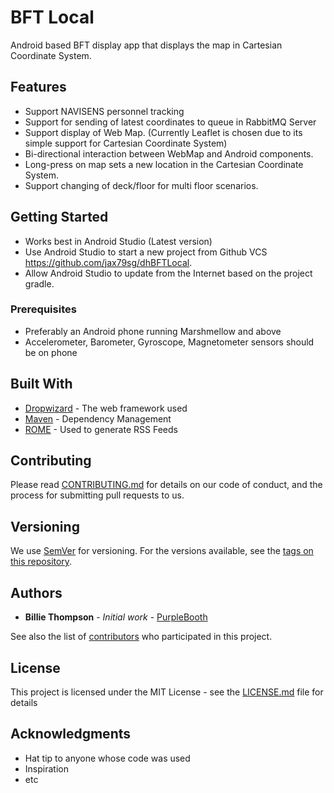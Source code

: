 # BFT Local

Android based BFT display app that displays the map in Cartesian Coordinate System.
 
## Features
* Support NAVISENS personnel tracking
* Support for sending of latest coordinates to queue in RabbitMQ Server
* Support display of Web Map. (Currently Leaflet is chosen due to its simple support for Cartesian Coordinate System)
* Bi-directional interaction between WebMap and Android components.
* Long-press on map sets a new location in the Cartesian Coordinate System.
* Support changing of deck/floor for multi floor scenarios. 

## Getting Started
* Works best in Android Studio (Latest version)
* Use Android Studio to start a new project from Github VCS https://github.com/jax79sg/dhBFTLocal.
* Allow Android Studio to update from the Internet based on the project gradle.

### Prerequisites

* Preferably an Android phone running Marshmellow and above
* Accelerometer, Barometer, Gyroscope, Magnetometer sensors should be on phone 



## Built With

* [Dropwizard](http://www.dropwizard.io/1.0.2/docs/) - The web framework used
* [Maven](https://maven.apache.org/) - Dependency Management
* [ROME](https://rometools.github.io/rome/) - Used to generate RSS Feeds

## Contributing

Please read [CONTRIBUTING.md](https://gist.github.com/PurpleBooth/b24679402957c63ec426) for details on our code of conduct, and the process for submitting pull requests to us.

## Versioning

We use [SemVer](http://semver.org/) for versioning. For the versions available, see the [tags on this repository](https://github.com/your/project/tags). 

## Authors

* **Billie Thompson** - *Initial work* - [PurpleBooth](https://github.com/PurpleBooth)

See also the list of [contributors](https://github.com/your/project/contributors) who participated in this project.

## License

This project is licensed under the MIT License - see the [LICENSE.md](LICENSE.md) file for details

## Acknowledgments

* Hat tip to anyone whose code was used
* Inspiration
* etc

